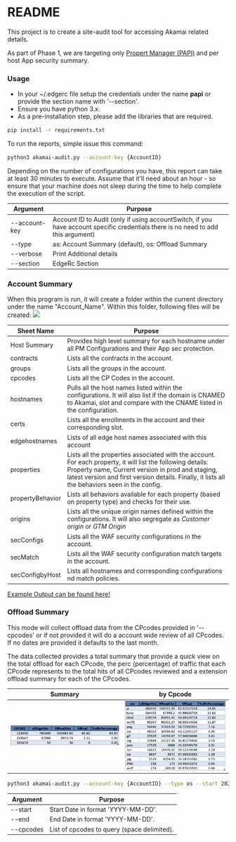 

# README #

This project is to create a site-audit tool for accessing Akamai related details. 

As part of Phase 1, we are targeting only [Propert Manager (PAPI)](https://developer.akamai.com/api/luna/papi/overview.html) and per host App security summary.

### Usage ###

- In your ~/.edgerc file setup the credentials under the name __papi__ or provide the section name with '--section'.
- Ensure you have python 3.x. 
- As a pre-installation step, please add the libraries that are required.
```bash
pip install -r requirements.txt
```

To run the reports, simple issue this command:
```bash
python3 akamai-audit.py --account-key {AccountID} 
```

Depending on the number of configurations you have, this report can take at least 30 minutes to execute. Assume that it'll need about an hour - so ensure that your machine does not sleep during the time to help complete the execution of the script.


|Argument| Purpose|
|---------|--------|
| --account-key |  Account ID to Audit (only if using accountSwitch, if you have account specific credentials there is no need to add this argument) |
| --type |  as: Account Summary (default), os: Offload Summary |
| --verbose |  Print Additional details |
| --section |  EdgeRc Section  |

### Account Summary
When this program is run, it will create a folder within the current directory under the name "Account_Name". Within this folder, following files will be created:
![](Media/output.jpg)


|Sheet Name| Purpose|
|---------|--------|
| Host Summary | Provides high level summary for each hostname under all PM Configurations and their App sec protection. |
| contracts | Lists all the contracts in the account. |
| groups | Lists all the groups in the account. |
| cpcodes | Lists all the CP Codes in the account. |
| hostnames | Pulls all the host names listed within the configurations. It will also list if the domain is CNAMED to Akamai, slot and compare with the CNAME listed in the configuration. |
| certs | Lists all the enrollments in the account and their corresponding slot. |
| edgehostnames| Lists of all edge host names associated with this account |
| properties | Lists all the properties associated with the account. For each property, it will list the following details: Property name, Current version in prod and staging, latest version and first version details. Finally, it lists all the behaviors seen in the config. |
| propertyBehavior | Lists all behaviors available for each property (based on property type) and checks for their use.|
| origins | Lists all the unique origin names defined within the configurations. It will also segregate as *Customer origin* or *GTM Origin* |
| secConfigs | Lists all the WAF security configurations in the account. |
| secMatch | Lists all the WAF security configuration match targets in the account. |
| secConfigbyHost | Lists all hostnames and corresponding configurations nd match policies. |

[Example Output can be found here!](Examples)

### Offload Summary

This mode will collect offload data from the CPcodes provided in '--cpcodes' or if not provided it will do a account wide review of all CPcodes. If no dates are provided it defaults to the last month. 

The data collected provides a total summary that provide a quick view on the total offload for each CPcode, the perc (percentage) of traffic that each CPcode represents to the total hits of all CPcodes reviewed and a extension offload summary for each of the CPcodes.

|Summary| by Cpcode|
|---------|--------|
| ![](Media/CPcodeAccountSummary.jpg) |  ![](Media/CPcodeExtSummary.jpg) |


```bash
python3 akamai-audit.py --account-key {AccountID} --type os --start 2020-10-01 --end 2020-11-01 --cpcodes 123456 234567 345678
```

|Argument| Purpose|
|---------|--------|
| --start|  Start Date in format 'YYYY-MM-DD'. |
| --end |  End Date in format 'YYYY-MM-DD'. |
| --cpcodes |  List of cpcodes to query (space delimited). |
